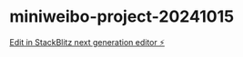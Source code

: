 # miniweibo-project-20241015

[Edit in StackBlitz next generation editor ⚡️](https://stackblitz.com/~/github.com/steve-chemy/miniweibo-project-20241015)